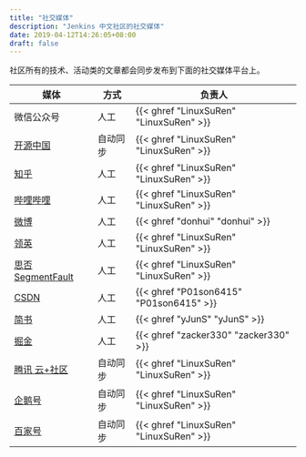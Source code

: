 ```yaml
---
title: "社交媒体"
description: "Jenkins 中文社区的社交媒体"
date: 2019-04-12T14:26:05+08:00
draft: false
---
```


社区所有的技术、活动类的文章都会同步发布到下面的社交媒体平台上。

| 媒体 | 方式 | 负责人 |
|----|----|----|
| 微信公众号 | 人工 | {{< ghref "LinuxSuRen" "LinuxSuRen" >}} |
| [开源中国](https://my.oschina.net/jenkinszh) | 自动同步 | {{< ghref "LinuxSuRen" "LinuxSuRen" >}} |
| [知乎](https://www.zhihu.com/people/linuxsuren/) | 人工 | {{< ghref "LinuxSuRen" "LinuxSuRen" >}} |
| [哔哩哔哩](https://space.bilibili.com/433584098) | 人工 | {{< ghref "LinuxSuRen" "LinuxSuRen" >}} |
| [微博](https://weibo.com/jenkinszh) | 人工 | {{< ghref "donhui" "donhui" >}} |
| [领英](https://www.linkedin.com/company/jenkins-zh/) | 人工 | {{< ghref "LinuxSuRen" "LinuxSuRen" >}} |
| [思否 SegmentFault](https://segmentfault.com/u/jenkins_zh) | 人工 | {{< ghref "LinuxSuRen" "LinuxSuRen" >}} |
| [CSDN](https://blog.csdn.net/u014249394/column/info/36607) | 人工 | {{< ghref "P01son6415" "P01son6415" >}} |
| [简书](https://www.jianshu.com/c/b34c41b2f68f) | 人工 | {{< ghref "yJunS" "yJunS" >}} |
| [掘金](https://juejin.im/user/5caa989b5188254418337798) | 人工 | {{< ghref "zacker330" "zacker330" >}} |
| [腾讯 云+社区](https://cloud.tencent.com/developer/column/76299) | 自动同步 | {{< ghref "LinuxSuRen" "LinuxSuRen" >}} |
| [企鹅号](http://kuaibao.qq.com/s/MEDIANEWSLIST?chlid=16856411) | 自动同步 | {{< ghref "LinuxSuRen" "LinuxSuRen" >}} |
| [百家号](https://baijiahao.baidu.com/u?app_id=1631489070371757) | 自动同步 | {{< ghref "LinuxSuRen" "LinuxSuRen" >}} |

